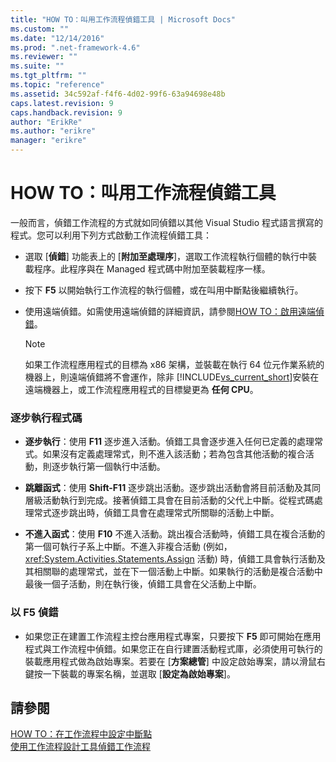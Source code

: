 ```yaml
---
title: "HOW TO：叫用工作流程偵錯工具 | Microsoft Docs"
ms.custom: ""
ms.date: "12/14/2016"
ms.prod: ".net-framework-4.6"
ms.reviewer: ""
ms.suite: ""
ms.tgt_pltfrm: ""
ms.topic: "reference"
ms.assetid: 34c592af-f4f6-4d02-99f6-63a94698e48b
caps.latest.revision: 9
caps.handback.revision: 9
author: "ErikRe"
ms.author: "erikre"
manager: "erikre"
---
```

# HOW TO：叫用工作流程偵錯工具
一般而言，偵錯工作流程的方式就如同偵錯以其他 Visual Studio 程式語言撰寫的程式。您可以利用下列方式啟動工作流程偵錯工具：  
  
-   選取 \[**偵錯**\] 功能表上的 \[**附加至處理序**\]，選取工作流程執行個體的執行中裝載程序。此程序與在 Managed 程式碼中附加至裝載程序一樣。  
  
-   按下 **F5** 以開始執行工作流程的執行個體，或在叫用中斷點後繼續執行。  
  
-   使用遠端偵錯。如需使用遠端偵錯的詳細資訊，請參閱[HOW TO：啟用遠端偵錯](http://go.microsoft.com/fwlink/?LinkId=196257)。  
  
    > [!NOTE]
    >  如果工作流程應用程式的目標為 x86 架構，並裝載在執行 64 位元作業系統的機器上，則遠端偵錯將不會運作，除非 [!INCLUDE[vs_current_short](../code-quality/includes/vs_current_short_md.md)]安裝在遠端機器上，或工作流程應用程式的目標變更為 **任何 CPU**。  
  
### 逐步執行程式碼  
  
-   **逐步執行**：使用 **F11** 逐步進入活動。偵錯工具會逐步進入任何已定義的處理常式。如果沒有定義處理常式，則不進入該活動；若為包含其他活動的複合活動，則逐步執行第一個執行中活動。  
  
-   **跳離函式**：使用 **Shift\-F11** 逐步跳出活動。逐步跳出活動會將目前活動及其同層級活動執行到完成。接著偵錯工具會在目前活動的父代上中斷。從程式碼處理常式逐步跳出時，偵錯工具會在處理常式所關聯的活動上中斷。  
  
-   **不進入函式**：使用 **F10** 不進入活動。跳出複合活動時，偵錯工具在複合活動的第一個可執行子系上中斷。不進入非複合活動 \(例如，<xref:System.Activities.Statements.Assign> 活動\) 時，偵錯工具會執行活動及其相關聯的處理常式，並在下一個活動上中斷。如果執行的活動是複合活動中最後一個子活動，則在執行後，偵錯工具會在父活動上中斷。  
  
### 以 F5 偵錯  
  
-   如果您正在建置工作流程主控台應用程式專案，只要按下 **F5** 即可開始在應用程式與工作流程中偵錯。如果您正在自行建置活動程式庫，必須使用可執行的裝載應用程式做為啟始專案。若要在 \[**方案總管**\] 中設定啟始專案，請以滑鼠右鍵按一下裝載的專案名稱，並選取 \[**設定為啟始專案**\]。  
  
## 請參閱  
 [HOW TO：在工作流程中設定中斷點](../Topic/How%20to:%20Set%20Breakpoints%20in%20Workflows.md)   
 [使用工作流程設計工具偵錯工作流程](../workflow-designer/debugging-workflows-with-the-workflow-designer.md)